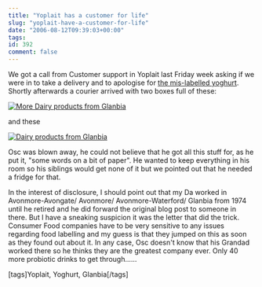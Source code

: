 ```yaml
---
title: "Yoplait has a customer for life"
slug: "yoplait-have-a-customer-for-life"
date: "2006-08-12T09:39:03+00:00"
tags:
id: 392
comment: false
---
```


We got a call from Customer support in Yoplait last Friday week asking if we were in to take a delivery and to apologise for [the mis-labelled yoghurt](http://conoroneill.com/2006/07/29/yoplait-make-oscar-mad-again/). Shortly afterwards a courier arrived with two boxes full of these:

[![More Dairy products from Glanbia](http://static.flickr.com/94/213052838_715c9764fb.jpg)](http://www.flickr.com/photos/bandon1/213052838/ "Photo Sharing")

and these

[![Dairy products from Glanbia](http://static.flickr.com/63/213053127_9ff71fe132.jpg)](http://www.flickr.com/photos/bandon1/213053127/ "Photo Sharing")

Osc was blown away, he could not believe that he got all this stuff for, as he put it, "some words on a bit of paper". He wanted to keep everything in his room so his siblings would get none of it but we pointed out that he needed a fridge for that.

In the interest of disclosure, I should point out that my Da worked in Avonmore-Avongate/ Avonmore/ Avonmore-Waterford/ Glanbia from 1974 until he retired and he did forward the original blog post to someone in there. But I have a sneaking suspicion it was the letter that did the trick. Consumer Food companies have to be very sensitive to any issues regarding food labelling and my guess is that they jumped on this as soon as they found out about it. In any case, Osc doesn't know that his Grandad worked there so he thinks they are the greatest company ever. Only 40 more probiotic drinks to get through......

[tags]Yoplait, Yoghurt, Glanbia[/tags] 
